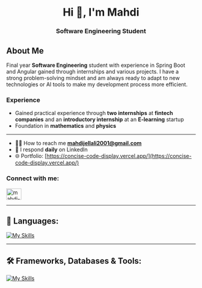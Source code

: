 <h1 align="center">Hi 👋, I'm Mahdi</h1>
<h3 align="center">Software Engineering Student</h3>
<!--<img align="right" alt="Coding" width="400" src="https://miro.medium.com/v2/resize:fit:1360/1*zVnWJtyGOX_kUIDm6ccCfQ.gif">-->

## About Me

Final year **Software Engineering** student with experience in Spring Boot and Angular gained through internships and various projects. I have a strong problem-solving mindset and am always ready to adapt to new technologies or AI tools to make my development process more efficient.

### Experience

- Gained practical experience through **two internships** at **fintech companies** and an **introductory internship** at an **E-learning** startup
- Foundation in **mathematics** and **physics**



---


- 👨‍💻 How to reach me **mahdijellali2001@gmail.com**  
- 💬 I respond **daily** on LinkedIn  
- 🌐 Portfolio: [https://concise-code-display.vercel.app/](https://concise-code-display.vercel.app/)

<h3 align="left">Connect with me:</h3>
<p align="left">
  <a href="https://www.linkedin.com/in/mahdi-jellali-849858285/" target="_blank">
    <img align="center" src="https://raw.githubusercontent.com/rahuldkjain/github-profile-readme-generator/master/src/images/icons/Social/linked-in-alt.svg" alt="mahdi-jellali-linkedin" height="30" width="40" />
  </a>
</p>

---

## 🎥 Languages:
[![My Skills](https://skillicons.dev/icons?i=java,html,css,ts)](https://skillicons.dev)

---

## 🛠️ Frameworks, Databases & Tools:
[![My Skills](https://skillicons.dev/icons?i=spring,angular,hibernate,postgres,kafka,git,github,cassandra,mysql,postman,idea,vscode,nextjs,fastapi,react)](https://skillicons.dev)


